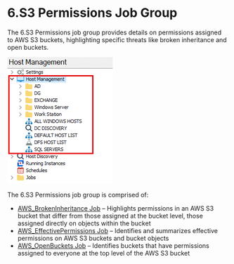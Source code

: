 # 6.S3 Permissions Job Group

The 6.S3 Permissions job group provides details on permissions assigned to AWS S3 buckets, highlighting specific threats like broken inheritance and open buckets.

![6.S3 Permissions Job Group in the Jobs Tree](/static/img/product_docs/accessanalyzer/accessanalyzer/enterpriseauditor/admin/hostmanagement/jobstree.png)

The 6.S3 Permissions job group is comprised of:

- [AWS\_BrokenInheritance Job](/docs/product_docs/accessanalyzer/accessanalyzer/enterpriseauditor/solutions/aws/s3permissions/aws_brokeninheritance.md) – Highlights permissions in an AWS S3 bucket that differ from those assigned at the bucket level, those assigned directly on objects within the bucket
- [AWS\_EffectivePermissions Job](/docs/product_docs/accessanalyzer/accessanalyzer/enterpriseauditor/solutions/aws/s3permissions/aws_effectivepermissions.md) – Identifies and summarizes effective permissions on AWS S3 buckets and bucket objects
- [AWS\_OpenBuckets Job](/docs/product_docs/accessanalyzer/accessanalyzer/enterpriseauditor/solutions/aws/s3permissions/aws_openbuckets.md) – Identifies buckets that have permissions assigned to everyone at the top level of the AWS S3 bucket

